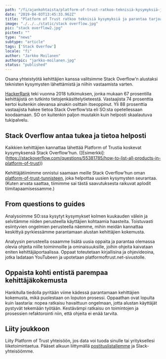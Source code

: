 ```yaml
---
path: "/fi/ajankohtaista/platform-of-trust-ratkoo-teknisiä-kysymyksiä-ja-parantaa-tarjoamaansa-kehittäjäkokemusta-stack-overflow-avulla"
date: "2019-04-03T13:45:33.962Z"
title: "Platform of Trust ratkoo teknisiä kysymyksiä ja parantaa tarjoamaansa kehittäjäkokemusta Stack Overflow’n avulla"
image: "./../../static/stack overflow.jpg"
pic: "stack overflow2.jpg"
pictext: ""
type: "news"
subtype: "article"
tags: ['Stack Overfow']
locale: "fi"
author: "Jarkko Moilanen"
authorpic: "jarkko-moilanen.jpg"
status: "published"
---
```

Osana yhteistyötä kehittäjien kanssa valitsimme Stack Overflow’n alustaksi teknisten kysymysten lähettämistä ja niihin vastaamista varten.


[HackerRank](https://research.hackerrank.com/developer-skills/2018) teki vuonna 2018 tutkimuksen, jonka mukaan 67 prosentilla kehittäjistä on tutkinto tietojenkäsittelytieteestä. Vastaajista 74 prosenttia kertoi kuitenkin olevansa ainakin osittain itseoppinut. Yli 88 prosenttia vastaajista hakee tietoa Stack Overflow’sta eli SO:sta opetellessaan koodaamaan. SO on kuitenkin paljon muutakin kuin helposti skaalautuva tukipalvelu.

## Stack Overflow antaa tukea ja tietoa helposti

Kaikkien kehittäjien kannattaa lähettää Platform of Trustia koskevat kysymyksensä Stack Overflow’hun. ([Esimerkki]: (https://stackoverflow.com/questions/55381785/how-to-list-all-products-in-platform-of-trust))

Kehittäjätiimimme onnistui saamaan meille Stack Overflow’hun oman [platform-of-trust-tunnisteen](https://stackoverflow.com/questions/tagged/platform-of-trust), joka helpottaa uusien kysymysten seurantaa. (Kuten arvata saattaa, tiimimme sai tästä saavutuksesta raikuvat aplodit tiimitapaamisessamme.)

## From questions to guides

Analysoimme SO:ssa kysytyt kysymykset kolmen kuukauden välein ja selvitämme niiden perusteella käyttäjien kohtaamia haasteita. Toistuvasti esiintyvien ongelmien perusteella näemme, mihin meidän kannattaa keskittyä pyrkiessämme parantamaan alustan kehittäjien kokemusta.

Analyysin perusteella osaamme lisätä uusia oppaita ja parantaa olemassa olevia ohjeita niille toiminnoille ja ominaisuuksille, joihin ohjeita kaivataan eniten kehittäjäportaalissa. Oppaat toteutetaan kirjallisina ja ohjevideoina, jotka ladataan YouTubeen ja upotetaan platformoftrust.net-sivustolle.

## Oppaista kohti entistä parempaa kehittäjäkokemusta

Hankitulla tiedolla pyritään viime kädessä parantamaan kehittäjien kokemusta, mikä puolestaan on loputon prosessi. Oppaathan ovat lopulta kuin laastaria: nopea ratkaisu havaittuun ongelmaan, jotta alustan käyttäjät pystyvät tekemään työtään. Kestävämpi ratkaisu on toimintojen ja prosessien refaktorointi niin, että ohjeita ei enää tarvita.

## Liity joukkoon

Liity Platform of Trust  yhteisöön, jos data voi tuoda sinulle tai yrityksellesi liiketoimintaetua. Pääset alkuun liittymällä [postituslistallemme](https://www.platformoftrust.net/newsletter/) ja Slack-yhteisöömme.
